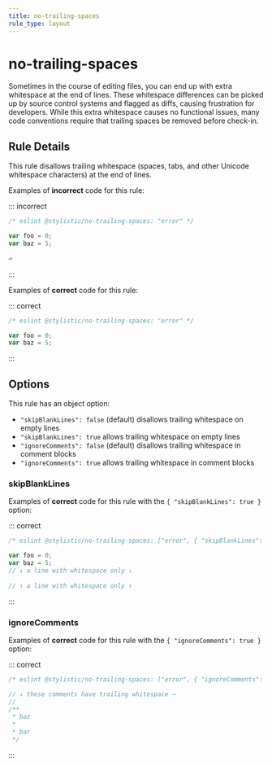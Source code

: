 ```yaml
---
title: no-trailing-spaces
rule_type: layout
---
```


# no-trailing-spaces

Sometimes in the course of editing files, you can end up with extra whitespace at the end of lines. These whitespace differences can be picked up by source control systems and flagged as diffs, causing frustration for developers. While this extra whitespace causes no functional issues, many code conventions require that trailing spaces be removed before check-in.

## Rule Details

This rule disallows trailing whitespace (spaces, tabs, and other Unicode whitespace characters) at the end of lines.

Examples of **incorrect** code for this rule:

::: incorrect

```js
/* eslint @stylistic/no-trailing-spaces: "error" */

var foo = 0; 
var baz = 5;  
  
⏎
```

:::

Examples of **correct** code for this rule:

::: correct

```js
/* eslint @stylistic/no-trailing-spaces: "error" */

var foo = 0;
var baz = 5;
```

:::

## Options

This rule has an object option:

- `"skipBlankLines": false` (default) disallows trailing whitespace on empty lines
- `"skipBlankLines": true` allows trailing whitespace on empty lines
- `"ignoreComments": false` (default) disallows trailing whitespace in comment blocks
- `"ignoreComments": true` allows trailing whitespace in comment blocks

### skipBlankLines

Examples of **correct** code for this rule with the `{ "skipBlankLines": true }` option:

::: correct

```js
/* eslint @stylistic/no-trailing-spaces: ["error", { "skipBlankLines": true }] */

var foo = 0;
var baz = 5;
// ↓ a line with whitespace only ↓
  
// ↑ a line with whitespace only ↑
```

:::

### ignoreComments

Examples of **correct** code for this rule with the `{ "ignoreComments": true }` option:

::: correct

```js
/* eslint @stylistic/no-trailing-spaces: ["error", { "ignoreComments": true }] */

// ↓ these comments have trailing whitespace →
//
/**
 * baz   
 *   
 * bar   
 */
```

:::
